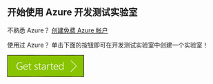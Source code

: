 ## 开始使用 Azure 开发测试实验室
不熟悉 Azure？ [创建免费 Azure 帐户](https://azure.microsoft.com/free)

使用过 Azure？ 单击下面的按钮即可在开发测试实验室中创建一个实验室！

[![在几分钟内开始使用 Azure 开发测试实验室](./media/devtest-lab-try-it-out/get-started.png)](http://go.microsoft.com/fwlink/?LinkID=627034&clcid=0x409)

<!---HONumber=AcomDC_0921_2016-->